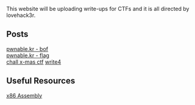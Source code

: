 This website will be uploading write-ups for CTFs and it is all directed by lovehack3r. 

## Posts
<a href="pwnable.kr_bof">pwnable.kr - bof</a><br>
<a href="pwnablekr_flag">pwnable.kr - flag</a><br>
<a href="chall">chall x-mas ctf</a>
<a href="write4">write4</a>




## Useful Resources
<a href="https://www.cs.virginia.edu/~evans/cs216/guides/x86.html">x86 Assembly</a>
